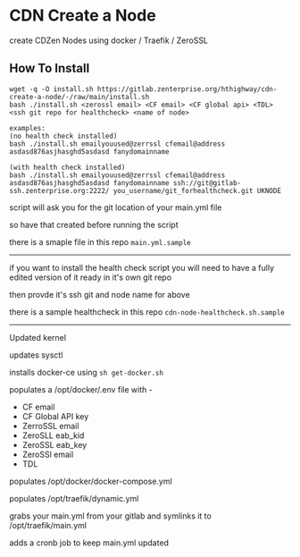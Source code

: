 # CDN Create a Node

create  CDZen Nodes using docker / Traefik / ZeroSSL


## How To Install

```
wget -q -O install.sh https://gitlab.zenterprise.org/hthighway/cdn-create-a-node/-/raw/main/install.sh
bash ./install.sh <zerossl email> <CF email> <CF global api> <TDL> <ssh git repo for healthcheck> <name of node>

examples:  
(no health check installed)
bash ./install.sh emailyouused@zerrssl cfemail@address asdasd876asjhasghd5asdasd fanydomainname 

(with health check installed)
bash ./install.sh emailyouused@zerrssl cfemail@address asdasd876asjhasghd5asdasd fanydomainname ssh://git@gitlab-ssh.zenterprise.org:2222/ you_username/git_forhealthcheck.git UKNODE
```

script will ask you for the git location of your main.yml file

so have that created before running the script

there is a smaple file in this repo `main.yml.sample`

------------------------------------------------------------

if you want to install the health check script you will need to have a fully edited version of it ready in it's own git repo

then provde it's ssh git and node name for <ssh git repo for healthcheck> <name of node> above

there is a sample healthcheck in this repo `cdn-node-healthcheck.sh.sample`

------------------------------------------------------------

Updated kernel

updates sysctl

installs docker-ce using `sh get-docker.sh`

populates a /opt/docker/.env file with - 
-    CF email
-    CF Global API key
-    ZerroSSL email
-    ZeroSLL eab_kid
-    ZeroSSL eab_key
-    ZeroSSl email
-    TDL

populates /opt/docker/docker-compose.yml

populates /opt/traefik/dynamic.yml

grabs your main.yml from your gitlab and symlinks it to /opt/traefik/main.yml

adds a cronb job to keep main.yml updated
